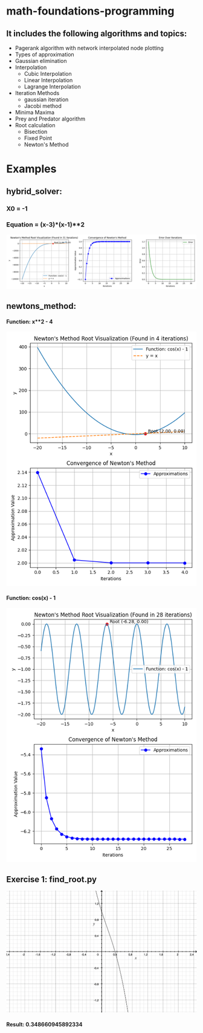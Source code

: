 # math-foundations-programming

## It includes the following algorithms and topics:
- Pagerank algorithm with network interpolated node plotting
- Types of approximation
- Gaussian elimination
- Interpolation
    - Cubic Interpolation
    - Linear Interpolation
    - Lagrange Interpolation
- Iteration Methods
    - gaussian iteration
    - Jacobi method
- Minima Maxima
- Prey and Predator algorithm
- Root calculation
    - Bisection
    - Fixed Point
    - Newton's Method

# Examples
## hybrid_solver:

### X0 = -1
### Equation = (x-3)*(x-1)**2
![alt text](assets/minusoneplothybrid.png)



## newtons_method:

#### Function: x**2 - 4
![alt text](assets/plotsequation.png)
#### Function: cos(x) - 1
![alt text](assets/plotscos.png)


## Exercise 1: find_root.py
![alt text](assets/aaaaaa1.png)
#### Result: 0.348660945892334
